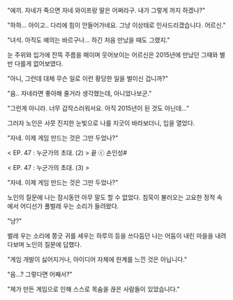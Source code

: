 "에끼. 자네가 죽으면 자네 와이프랑 딸은 어쩌라구. 내가 그렇게 까지 하겠나?" 

"하하... 아이고.. 다리에 힘이 안들어가네요. 그냥 이상태로 인사드리겠습니다. 어르신." 

"녀석. 아직도 예의는 바르구나... 하긴 처음 만났을 때도 그랬지." 

눈 주위와 입가에 잔뜩 주름을 패이며 웃어보이는 어르신은 2015년에 만났던 그때와 별반 다를게 없어보였다. 

"아니, 그런데 대체 무슨 일로 이런 황당한 일을 벌이신 겁니까?" 

"음.. 자네라면 좋아해 줄거라 생각했는데, 아니었나보군." 

"그런게 아니라. 너무 갑작스러워서요. 아직 2015년이 된 것도 아닌데..." 

그러자 노인은 사뭇 진지한 눈빛으로 나를 지긋이 바라보더니, 입을 열었다. 

"자네. 이제 게임 만드는 것은 그만 두었나?"

< EP. 47 : 누군가의 초대. (2) > 끝
ⓒ 손인성#

< EP. 47 : 누군가의 초대. (3) >

"자네. 이제 게임 만드는 것은 그만 두었나?" 

노인의 질문에 나는 잠시동안 아무 말도 할 수 없었다. 
침묵이 불러오는 고요한 정적 속에서 어디선가 풀벌레 우는 소리가 들려왔다. 

"냥?" 

벌레 우는 소리에 쫑긋 귀를 세우는 하루의 등을 쓰다듬던 나는 어둠이 내린 마을을 내려다보며 노인의 질문에 답했다. 

"게임 개발이 싫어지거나, 아이디어 자체에 한계를 느낀 것은 아닙니다." 

"음...? 그렇다면 어째서?" 

"제가 만든 게임으로 인해 스스로 목숨을 끊은 사람들이 있었습니다." 